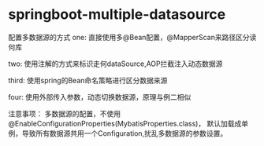 # springboot-multiple-datasource

配置多数据源的方式
one:
    直接使用多@Bean配置，@MapperScan来路径区分读何库
    
two:
    使用注解的方式来标识走何dataSource,AOP拦截注入动态数据源    

third:
    使用spring的Bean命名策略进行区分数据来源

four:
    使用外部传入参数，动态切换数据源，原理与例二相似
    

注意事项：
    多数据源的配置，不使用@EnableConfigurationProperties(MybatisProperties.class)，
    默认加载成单例，导致所有数据源共用一个Configuration,扰乱多数据源的参数设置。    
